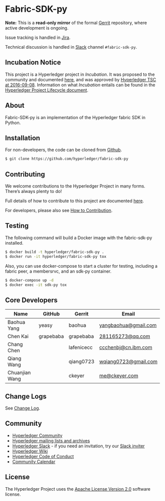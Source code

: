 # Fabric-SDK-py

**Note:** This is a **read-only mirror** of the formal [Gerrit](https://gerrit.hyperledger.org/r/#/admin/projects/fabric-sdk-py) repository, where active development is ongoing.

Issue tracking is handled in [Jira](https://jira.hyperledger.org/secure/RapidBoard.jspa?rapidView=85).

Technical discussion is handled in [Slack](http://hyperledgerproject.slack.com) channel `#fabric-sdk-py`.

## Incubation Notice

This project is a Hyperledger project in _Incubation_. It was proposed to the community and documented [here](https://docs.google.com/document/d/1N-KbwlFb7Oo_pTG2NjjLTqwlhqp_kjyv5fco7VH8WrE/), and was approved by [Hyperledger TSC at 2016-09-08](http://lists.hyperledger.org/pipermail/hyperledger-tsc/2016-September/000292.html). Information on what _Incubation_ entails can be found in the [Hyperledger Project Lifecycle document](https://goo.gl/4edNRc).

## About

Fabric-SDK-py is an implementation of the Hyperledger fabric SDK in Python.

## Installation

For non-developers, the code can be cloned from [Github](https://github.com/hyperledger/fabric-sdk-py).

```sh
$ git clone https://github.com/hyperledger/fabric-sdk-py
```

## Contributing
We welcome contributions to the Hyperledger Project in many forms. There’s always plenty to do!

Full details of how to contribute to this project are documented [here](http://hyperledger-fabric.readthedocs.io/en/latest/CONTRIBUTING/).

For developers, please also see [How to Contribution](docs/contribution.md).

## Testing
The following command will build a Docker image with the fabric-sdk-py installed.

```sh
$ docker build -t hyperledger/fabric-sdk-py .
$ docker run -it hyperledger/fabric-sdk-py tox
```

Also, you can use docker-compose to start a cluster for testing, including a fabric peer, a membersrvc, and an sdk-py container.

```sh
$ docker-compose up -d
$ docker exec -it sdk-py tox
```

## Core Developers
| Name | GitHub | Gerrit | Email |
| ---- | ------ | ------ | ----- |
| Baohua Yang | yeasy | baohua | yangbaohua@gmail.com |
| Chen Kai    | grapebaba | grapebaba | 281165273@qq.com |
| Chang Chen  | | lafenicecc | ccchenbj@cn.ibm.com |
| Qiang Wang  | | qiang0723  | wqiang0723@gmail.com |
| Chuanjian Wang | | ckeyer | me@ckeyer.com |

## Change Logs
See [Change Log](docs/change_log.md).

## Community

* [Hyperledger Community](https://www.hyperledger.org/community)
* [Hyperledger mailing lists and archives](http://lists.hyperledger.org/)
* [Hyperledger Slack](http://hyperledgerproject.slack.com) - if you need an invitation, try our [Slack inviter](https://slack.hyperledger.org)
* [Hyperledger Wiki](https://github.com/hyperledger/hyperledger/wiki)
* [Hyperledger Code of Conduct](https://github.com/hyperledger/hyperledger/wiki/Hyperledger-Project-Code-of-Conduct)
* [Community Calendar](https://github.com/hyperledger/hyperledger/wiki/PublicMeetingCalendar)

## License <a name="license"></a>
The Hyperledger Project uses the [Apache License Version 2.0](LICENSE) software license.
